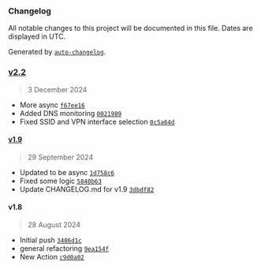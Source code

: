 ### Changelog

All notable changes to this project will be documented in this file. Dates are displayed in UTC.

Generated by [`auto-changelog`](https://github.com/CookPete/auto-changelog).

### [v2.2](https://github.com/jamtur01/NetworkInfo.spoon/compare/v1.9...v2.2)

> 3 December 2024

- More async [`f67ee16`](https://github.com/jamtur01/NetworkInfo.spoon/commit/f67ee16864c6676640fcf38c52d141450d143ec0)
- Added DNS monitoring [`0021989`](https://github.com/jamtur01/NetworkInfo.spoon/commit/0021989b7825c34926a472078f4f1bec22701682)
- Fixed SSID and VPN interface selection [`0c5a64d`](https://github.com/jamtur01/NetworkInfo.spoon/commit/0c5a64ddda586b8e360dd20903b52f47efdc357e)

#### [v1.9](https://github.com/jamtur01/NetworkInfo.spoon/compare/v1.8...v1.9)

> 29 September 2024

- Updated to be async [`1d758c6`](https://github.com/jamtur01/NetworkInfo.spoon/commit/1d758c6f6a451b9f7ec88971e6b7f89c7f599567)
- Fixed some logic [`5840b63`](https://github.com/jamtur01/NetworkInfo.spoon/commit/5840b63c76b377258b2b51f11816ab08b493fbd4)
- Update CHANGELOG.md for v1.9 [`3dbdf82`](https://github.com/jamtur01/NetworkInfo.spoon/commit/3dbdf82e79be3dd47f6fe641f8a7c3c3270082a9)

#### v1.8

> 28 August 2024

- Initial push [`3486d1c`](https://github.com/jamtur01/NetworkInfo.spoon/commit/3486d1c8475b3c594b589f7f654e3158abdea7c4)
- general refactoring [`9ea154f`](https://github.com/jamtur01/NetworkInfo.spoon/commit/9ea154feebd50f24aa185f40369abeb03f2e7a13)
- New Action [`c9d0a02`](https://github.com/jamtur01/NetworkInfo.spoon/commit/c9d0a02174c7fbea9f79024e3239b60917016c8d)
